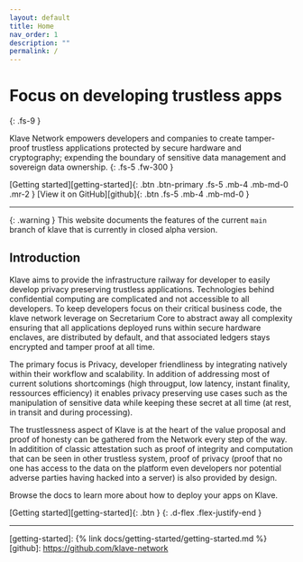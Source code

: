 ```yaml
---
layout: default
title: Home
nav_order: 1
description: ""
permalink: /
---
```


# Focus on developing trustless apps
{: .fs-9 }

Klave Network empowers developers and companies to create tamper-proof trustless applications protected by secure hardware and cryptography; expending the boundary of sensitive data management and sovereign data ownership.
{: .fs-5 .fw-300 }

[Getting started][getting-started]{: .btn .btn-primary .fs-5 .mb-4 .mb-md-0 .mr-2 }
[View it on GitHub][github]{: .btn .fs-5 .mb-4 .mb-md-0 }

---

{: .warning }
This website documents the features of the current `main` branch of klave that is currently in closed alpha version.

## Introduction

Klave aims to provide the infrastructure railway for developer to easily develop privacy preserving trustless applications. Technologies behind confidential computing are complicated and not accessible to all developers. To keep developers focus on their critical business code, the klave network leverage on Secretarium Core to abstract away all complexity ensuring that all applications deployed runs within secure hardware enclaves, are distributed by default, and that associated ledgers stays encrypted and tamper proof at all time.

The primary focus is Privacy, developer friendliness by integrating natively within their workflow and scalability. In addition of addressing most of current solutions shortcomings (high througput, low latency, instant finality, ressources efficiency) it enables privacy preserving use cases such as the manipulation of sensitive data while keeping these secret at all time (at rest, in transit and during processing).

The trustlessness aspect of Klave is at the heart of the value proposal and proof of honesty can be gathered from the Network every step of the way. In additition of classic attestation such as proof of integrity and computation that can be seen in other trustless system, proof of privacy (proof that no one has access to the data on the platform even developers nor potential adverse parties having hacked into a server) is also provided by design.

Browse the docs to learn more about how to deploy your apps on Klave.

[Getting started][getting-started]{: .btn }
{: .d-flex .flex-justify-end }

---
[getting-started]: {% link docs/getting-started/getting-started.md %}
[github]: https://github.com/klave-network